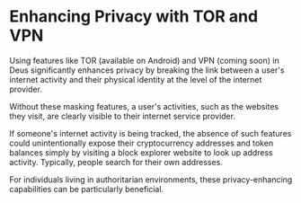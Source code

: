 # Enhancing Privacy with TOR and VPN

Using features like TOR (available on Android) and VPN (coming soon) in Deus significantly enhances privacy by breaking the link between a user's internet activity and their physical identity at the level of the internet provider.

Without these masking features, a user's activities, such as the websites they visit, are clearly visible to their internet service provider.

If someone's internet activity is being tracked, the absence of such features could unintentionally expose their cryptocurrency addresses and token balances simply by visiting a block explorer website to look up address activity. Typically, people search for their own addresses.

For individuals living in authoritarian environments, these privacy-enhancing capabilities can be particularly beneficial.